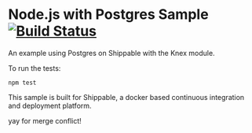 Node.js with Postgres Sample [![Build Status](https://apibeta.shippable.com/projects/5373de85f39baf5a00c05ade/badge/master)](https://beta.shippable.com/projects/5373de85f39baf5a00c05ade)
=================

An example using Postgres on Shippable with the Knex module.

To run the tests:

`npm test`

This sample is built for Shippable, a docker based continuous integration and deployment platform.

yay for merge conflict!
